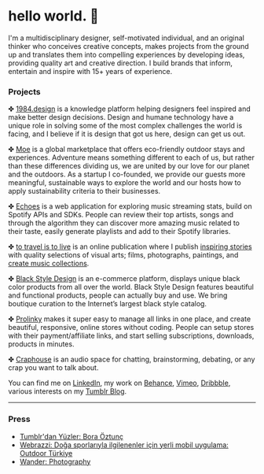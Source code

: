 # hello world. 👋

I'm a multidisciplinary designer, self-motivated individual, and an original thinker who conceives creative concepts, makes projects from the ground up and translates them into compelling experiences by developing ideas, providing quality art and creative direction. I build brands that inform, entertain and inspire with 15+ years of experience.

### Projects

✤ <a class="goto-social" href="https://1984.design" target="_blank">1984.design</a> is a knowledge platform helping designers feel inspired and make better design decisions. Design and humane technology have a unique role in solving some of the most complex challenges the world is facing, and I believe if it is design that got us here, design can get us out.
						   
						
✤ <a class="goto-social" href="https://moe.travel" target="_blank">Moe</a> is a global marketplace that offers eco-friendly outdoor stays and experiences. Adventure means something different to each of us, but rather than these differences dividing us, we are united by our love for our planet and the outdoors. As a startup I co-founded, we provide our guests more meaningful, sustainable ways to explore the world and our hosts how to apply sustainability criteria to their businesses.
								
✤ <a class="goto-social" href="https://echoesapp.io" target="_blank">Echoes</a> is a web application for exploring music streaming stats, build on Spotify APIs and SDKs. People can review their top artists, songs and through the algorithm they can discover more amazing music related to their taste, easily generate playlists and add to their Spotify libraries.
								
✤ <a class="goto-social" href="https://totravelistolive.co" target="_blank">to travel is to live</a> is an online publication where I publish <a class="goto-social" href="https://totravelistolive.co/stories/" target="_blank">inspiring stories</a> with quality selections of visual arts; films, photographs, paintings, and <a class="goto-social" href="https://totravelistolive.co/music/" target="_blank">create music collections</a>.
						    
✤ <a class="goto-social" href="https://blackstyle.design" target="_blank">Black Style Design</a> is an e-commerce platform, displays unique black color products from all over the world. Black Style Design features beautiful and functional products, people can actually buy and use. We bring boutique curation to the Internet’s largest black style catalog. 
								
✤ <a class="goto-social" href="https://prolinky.co" target="_blank">Prolinky</a> makes it super easy to manage all links in one place, and create beautiful, responsive, online stores without coding. People can setup stores with their payment/affiliate links, and start selling subscriptions, downloads, products in minutes.

✤ <a class="goto-social" href="https://crap.house/" target="_blank">Craphouse</a> is an audio space for chatting, brainstorming, debating, or any crap you want to talk about.
											
You can find me on <a class="goto-social" href="https://www.linkedin.com/in/boraoztunc/" target="_blank">LinkedIn</a>, my work on <a class="goto-social" href="https://www.behance.net/boraoztunc" target="_blank">Behance</a>, <a class="goto-social" href="https://vimeo.com/boraoztunc" target="_blank">Vimeo</a>, <a href="https://dribbble.com/boraoztunc" class="goto-social" target="_blank">Dribbble</a>, various interests on my <a href="https://blog.boraoztunc.net/" class="goto-social" target="_blank">Tumblr Blog</a>.


***

### Press
- <a class="goto-social" href="https://ekip.tumblr.com/post/170413326044/tumblrdan-y%C3%BCzler-bora-%C3%B6ztun%C3%A7-tumblrdan" target="_blank">Tumblr'dan Yüzler: Bora Öztunç</a>
- <a class="goto-social" href="https://webrazzi.com/2018/08/01/doga-sporlariyla-ilgilenenler-icin-yerli-mobil-uygulama-outdoor-turkiye/" target="_blank">Webrazzi: Doğa sporlarıyla ilgilenenler için yerli mobil uygulama: Outdoor Türkiye</a>
- <a class="goto-social" href="https://thisiswander.tumblr.com/post/138431542936/submit-to-wander" target="_blank">Wander: Photography</a>
